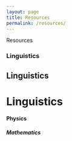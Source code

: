 ```yaml
---
layout: page
title: Resources
permalink: /resources/
---
```


Resources

### Linguistics

## Linguistics

# Linguistics

#### Physics

##### Mathematics
